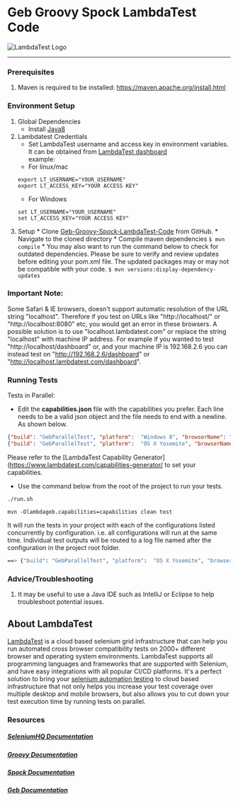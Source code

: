 # Geb Groovy Spock LambdaTest Code

![LambdaTest Logo](https://www.lambdatest.com/static/images/logo.svg)

---

### Prerequisites
1. Maven is required to be installed:
   https://maven.apache.org/install.html

### Environment Setup
1. Global Dependencies
    * Install [Java8](https://www.oracle.com/technetwork/java/javase/downloads/jdk8-downloads-2133151.html)
2. Lambdatest Credentials
    * Set LambdaTest username and access key in environment variables. It can be obtained from [LambdaTest dashboard](https://automation.lambdatest.com/)    
    example:
    - For linux/mac
    ```
    export LT_USERNAME="YOUR_USERNAME"
    export LT_ACCESS_KEY="YOUR ACCESS KEY"
    
    ```
    - For Windows
    ```
    set LT_USERNAME="YOUR_USERNAME"
    set LT_ACCESS_KEY="YOUR ACCESS KEY"
    
    ```
3. Setup
       * Clone [Geb-Groovy-Spock-LambdaTest-Code](https://github.com/LambdaTest/lambdatest-geb-groovy-code.git) from GitHub.
       * Navigate to the cloned directory
       * Compile maven dependencies
       ```
       $ mvn compile
       ```
       * You may also want to run the command below to check for outdated dependencies. Please be sure to verify and review updates before editing your pom.xml file. The updated packages may or may not be compatible with your code.
       	```
       	$ mvn versions:display-dependency-updates
       	```

### Important Note:
Some Safari & IE browsers, doesn't support automatic resolution of the URL string "localhost". Therefore if you test on URLs like "http://localhost/" or "http://localhost:8080" etc, you would get an error in these browsers. A possible solution is to use "localhost.lambdatest.com" or replace the string "localhost" with machine IP address. For example if you wanted to test "http://localhost/dashboard" or, and your machine IP is 192.168.2.6 you can instead test on "http://192.168.2.6/dashboard" or "http://localhost.lambdatest.com/dashboard".

### Running Tests

Tests in Parallel:

* Edit the **capabilities.json** file with the capabilities you prefer. Each line needs to be a valid json object and the file needs to end with a newline. As shown below. 
```json
{"build": "GebParallelTest", "platform":  "Windows 8", "browserName": "Mozilla", "version":"65.0"}
{"build": "GebParallelTest", "platform":  "OS X Yosemite", "browserName": "Chrome", "version":"72.0"}
```
Please refer to the [LambdaTest Capability Generator](https://www.lambdatest.com/capabilities-generator/ to set your capabilities.

* Use the command below from the root of the project to run your tests.
```bash
./run.sh
```
```Windows
mvn -Dlambdageb.capabilities=capabilities clean test
```
It will run the tests in your project with each of the configurations listed concurrently by configuration. i.e. all configurations will run at the same time. 
Individual test outputs will be routed to a log file named after the configuration in the project root folder. 
```bash
==> {"build": "GebParallelTest", "platform":  "OS X Yosemite", "browserName": "Chrome", "version":"72.0"}.log
```

### Advice/Troubleshooting
1. It may be useful to use a Java IDE such as IntelliJ or Eclipse to help troubleshoot potential issues. 

## About LambdaTest
[LambdaTest](https://www.lambdatest.com/) is a cloud based selenium grid infrastructure that can help you run automated cross browser compatibility tests on 2000+ different browser and operating system environments. LambdaTest supports all programming languages and frameworks that are supported with Selenium, and have easy integrations with all popular CI/CD platforms. It's a perfect solution to bring your [selenium automation testing](https://www.lambdatest.com/selenium-automation) to cloud based infrastructure that not only helps you increase your test coverage over multiple desktop and mobile browsers, but also allows you to cut down your test execution time by running tests on parallel.

### Resources

##### [SeleniumHQ Documentation](http://www.seleniumhq.org/docs/)

##### [Groovy Documentation](http://www.groovy-lang.org/documentation.html)

##### [Spock Documentation](http://spockframework.github.io/spock/docs/1.0/index.html)

##### [Geb Documentation](http://www.gebish.org/manual/current/)

